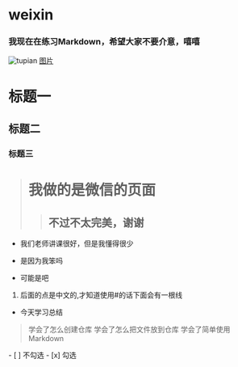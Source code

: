 # weixin

### 我现在在练习Markdown，希望大家不要介意，嘻嘻


![tupian](http://pic.58pic.com/58pic/11/39/54/83v58PICMBY.jpg)
[图片](http://pic.58pic.com/58pic/11/39/54/83v58PICMBY.jpg)
# 标题一
## 标题二
### 标题三


> # 我做的是微信的页面
>> ## 不过不太完美，谢谢

* 我们老师讲课很好，但是我懂得很少
- 是因为我笨吗
+ 可能是吧
1. 后面的点是中文的,才知道使用#的话下面会有一根线

* 今天学习总结

 > 学会了怎么创建仓库
 > 学会了怎么把文件放到仓库
 > 学会了简单使用Markdown
  


- [ ] 不勾选
- [x] 勾选

